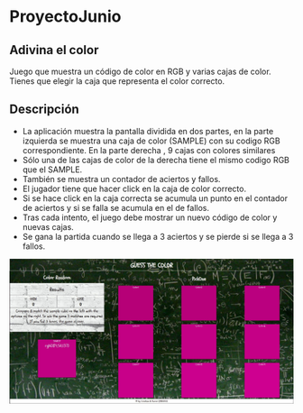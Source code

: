 # ProyectoJunio
## Adivina el color
Juego que  muestra un código de color en RGB y varias cajas de color. Tienes que elegir la caja que representa el color correcto.
## Descripción
- La aplicación  muestra la pantalla dividida en dos partes, en la parte izquierda se muestra una caja de color (SAMPLE) con su codigo RGB correspondiente. En la parte derecha , 9 cajas con colores similares 
- Sólo una de las cajas de color  de la derecha tiene el mismo codigo RGB que el SAMPLE.
- También se muestra  un contador de aciertos y fallos.
- El jugador tiene que hacer click en la caja de color correcto.
- Si se hace click en la caja correcta se acumula un punto en el contador de aciertos y si se falla se acumula en el de fallos.
- Tras cada intento, el juego debe mostrar un nuevo código de color y nuevas cajas.
- Se gana la partida cuando se llega a 3 aciertos y se pierde si se llega a 3 fallos.

![captura de pantalla](/imagenes/screenshot.jpg)
